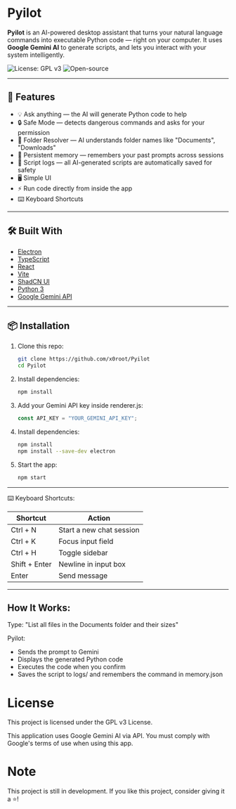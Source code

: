 # Pyilot

**Pyilot** is an AI-powered desktop assistant that turns your natural language commands into executable Python code — right on your computer. It uses **Google Gemini AI** to generate scripts, and lets you interact with your system intelligently.

![License: GPL v3](https://img.shields.io/badge/License-GPLv3-blue.svg)
![Open-source](https://img.shields.io/badge/Open-source-green.svg)


---

## 🚀 Features

- 💡 Ask anything — the AI will generate Python code to help
- 🔒 Safe Mode — detects dangerous commands and asks for your permission
- 📂 Folder Resolver — AI understands folder names like "Documents", "Downloads"
- 🧠 Persistent memory — remembers your past prompts across sessions
- 📜 Script logs — all AI-generated scripts are automatically saved for safety
- 🖥️ Simple UI
- ⚡ Run code directly from inside the app
- ⌨️ Keyboard Shortcuts

---

## 🛠️ Built With

- [Electron](https://www.electronjs.org/) 
- [TypeScript](https://www.typescriptlang.org/)
- [React](https://react.dev/)
- [Vite](https://vitejs.dev/)
- [ShadCN UI](https://ui.shadcn.dev/)
- [Python 3](https://www.python.org/) 
- [Google Gemini API](https://aistudio.google.com/) 


---

## 📦 Installation

1. Clone this repo:
   ```bash
   git clone https://github.com/x0root/Pyilot
   cd Pyilot
2. Install dependencies:
   ```bash
   npm install
   ```
3. Add your Gemini API key inside renderer.js:
   ```javascript
   const API_KEY = "YOUR_GEMINI_API_KEY";
    ```
4. Install dependencies:
   ```bash
   npm install
   npm install --save-dev electron
   ```
5. Start the app:
   ```bash
   npm start
   ```
---
⌨️ Keyboard Shortcuts:

| Shortcut     | Action                    |
|--------------|---------------------------|
| Ctrl + N     | Start a new chat session  |
| Ctrl + K     | Focus input field         |
| Ctrl + H     | Toggle sidebar            |
| Shift + Enter| Newline in input box      |
| Enter        | Send message              |

---

How It Works:
---

Type:
"List all files in the Documents folder and their sizes"



Pyilot:
- Sends the prompt to Gemini
- Displays the generated Python code
- Executes the code when you confirm
- Saves the script to logs/ and remembers the command in memory.json

# License
This project is licensed under the GPL v3 License.

This application uses Google Gemini AI via API. You must comply with Google's terms of use when using this app.

# Note
This project is still in development.
If you like this project, consider giving it a ⭐!
